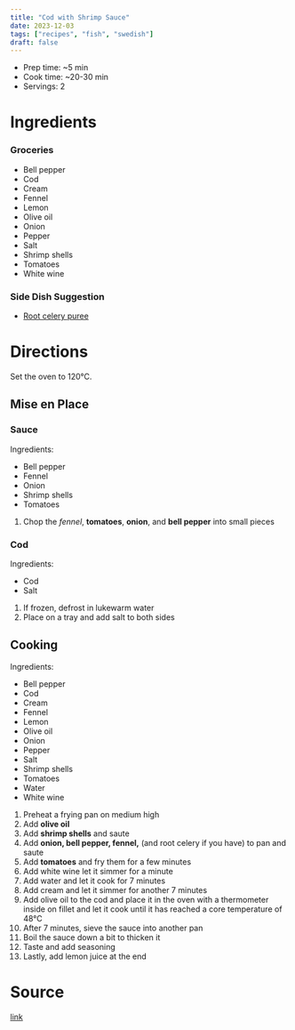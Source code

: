 ```yaml
---
title: "Cod with Shrimp Sauce"
date: 2023-12-03
tags: ["recipes", "fish", "swedish"]
draft: false
---
```


- Prep time: ~5 min
- Cook time: ~20-30 min
- Servings: 2

# Ingredients

### Groceries

- Bell pepper
- Cod
- Cream
- Fennel
- Lemon
- Olive oil
- Onion
- Pepper
- Salt
- Shrimp shells
- Tomatoes
- White wine

### Side Dish Suggestion

- [Root celery puree](/recipes/root-celery-puree)

# Directions

Set the oven to 120°C.

## Mise en Place

### Sauce

Ingredients:
- Bell pepper
- Fennel
- Onion
- Shrimp shells
- Tomatoes

1. Chop the *fennel*, **tomatoes**, **onion**, and **bell pepper** into small pieces

### Cod

Ingredients:
- Cod
- Salt

1. If frozen, defrost in lukewarm water
2. Place on a tray and add salt to both sides

## Cooking

Ingredients:
- Bell pepper
- Cod
- Cream
- Fennel
- Lemon
- Olive oil
- Onion
- Pepper
- Salt
- Shrimp shells
- Tomatoes
- Water
- White wine

1. Preheat a frying pan on medium high
2. Add **olive oil**
3. Add **shrimp shells** and saute
4. Add **onion, bell pepper, fennel,** (and root celery if you have) to pan and saute
5. Add **tomatoes** and fry them for a few minutes
6. Add white wine let it simmer for a minute
7. Add water and let it cook for 7 minutes
8. Add cream and let it simmer for another 7 minutes
10. Add olive oil to the cod and place it in the oven with a thermometer inside on fillet
and let it cook until it has reached a core temperature of 48°C
11. After 7 minutes, sieve the sauce into another pan
12. Boil the sauce down a bit to thicken it
13. Taste and add seasoning
14. Lastly, add lemon juice at the end

# Source

[link](https://www.youtube.com/watch?v=InNe07OThE0)
